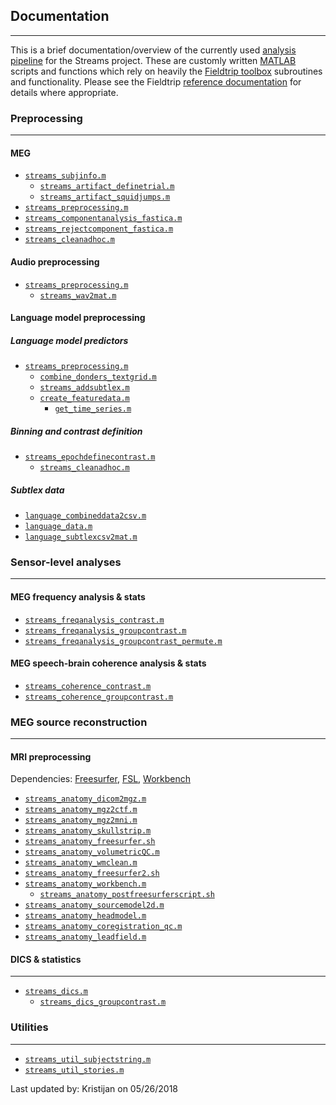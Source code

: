 ## Documentation
---
This is a brief documentation/overview of the currently used [analysis pipeline][analysis pipeline] for the Streams project. These are customly written [MATLAB][matlab] scripts and functions which rely on heavily the [Fieldtrip toolbox][Fieldtrip] subroutines and functionality. Please see the Fieldtrip [reference documentation][Fieldtrip documentation] for details where appropriate.

### Preprocessing
---
#### MEG
* [`streams_subjinfo.m`](matlab/streams_subjinfo.m)
  * [`streams_artifact_definetrial.m`](matlab/streams_artifact_definetrial.m)
  * [`streams_artifact_squidjumps.m`](maltab/streams_artifact_squidjumps.m)
* [`streams_preprocessing.m`](matlab/streams_preprocessing.m)
* [`streams_componentanalysis_fastica.m`](matlab/streams_componentanalysis_fastica.m)
* [`streams_rejectcomponent_fastica.m`](matlab/streams_rejectcomponent_fastica.m)
* [`streams_cleanadhoc.m`](matlab/streams_rejectcomponent_fastica.m)

#### Audio preprocessing

* [`streams_preprocessing.m`](matlab/streams_preprocessing.m)
  * [`streams_wav2mat.m`](matlab/streams_wav2mat.m)

#### Language model preprocessing

##### Language model predictors
* [`streams_preprocessing.m`](matlab/streams_preprocessing.m)
    * [`combine_donders_textgrid.m`](matlab/combine_donders_textgrid.m)
    * [`streams_addsubtlex.m`](matlab/streams_addsubtlex.m)
    * [`create_featuredata.m`](matlab/create_featuredata.m)
      * [`get_time_series.m`](matlab/get_time_series.m)

##### Binning and contrast definition
* [`streams_epochdefinecontrast.m`](language/streams_epochdefinecontrast.m)
  * [`streams_cleanadhoc.m`](matlab/streams_cleanadhoc.m)

##### Subtlex data

* [`language_combineddata2csv.m`](language/language_combineddata2csv.m)
* [`language_data.m`](language/language_data.m)
* [`language_subtlexcsv2mat.m`](language/language_subtlexcsv2mat.m)

### Sensor-level analyses
---
#### MEG frequency analysis & stats

* [`streams_freqanalysis_contrast.m`](matlab/streams_freqanalysis_contrast.m)
* [`streams_freqanalysis_groupcontrast.m`](matlab/streams_freqanalysis_groupcontrast.m)
* [`streams_freqanalysis_groupcontrast_permute.m`](matlab/streams_freqanalysis_groupcontrast_permute.m)

#### MEG speech-brain coherence analysis & stats

* [`streams_coherence_contrast.m`](matlab/streams_coherence_contrast.m)
* [`streams_coherence_groupcontrast.m`](matlab/streams_coherence_groupcontrast.m)

### MEG source reconstruction
---
#### MRI preprocessing

Dependencies: [Freesurfer][Freesurfer], [FSL][FSL], [Workbench][Workbench]

* [`streams_anatomy_dicom2mgz.m`](matlab/streams_anatomy_dicom2mgz.m)
* [`streams_anatomy_mgz2ctf.m`](matlab/streams_anatomy_mgz2ctf.m)
* [`streams_anatomy_mgz2mni.m`](matlab/streams_anatomy_mgz2mni.m)
* [`streams_anatomy_skullstrip.m`](matlab/streams_anatomy_skullstrip.m)
* [`streams_anatomy_freesurfer.sh`](matlab/streams_anatomy_freesurfer.sh)
* [`streams_anatomy_volumetricQC.m`](matlab/streams_anatomy_volumetricQC.m)
* [`streams_anatomy_wmclean.m`](matlab/streams_anatomy_wmclean.m)
* [`streams_anatomy_freesurfer2.sh`](matlab/streams_anatomy_freesurfer2.sh)
* [`streams_anatomy_workbench.m`](matlab/streams_anatomy_workbench.m)
  * [`streams_anatomy_postfreesurferscript.sh`](matlab/streams_anatomy_postfreesurferscript.m)
* [`streams_anatomy_sourcemodel2d.m`](matlab/streams_anatomy_sourcemodel2d.m)
* [`streams_anatomy_headmodel.m`](matlab/streams_anatomy_headmodel.m)
* [`streams_anatomy_coregistration_qc.m`](matlab/streams_anatomy_coregistration_qc.m)
* [`streams_anatomy_leadfield.m`](matlab/streams_anatomy_leadfield.m)

#### DICS & statistics
---
* [`streams_dics.m`](matlab/streams_dics.m)
  * [`streams_dics_groupcontrast.m`](matlab/streams_dics_groupcontrast.m)

### Utilities
---
* [`streams_util_subjectstring.m`](matlab/streams_util_subjectstring.m)
* [`streams_util_stories.m`](matlab/streams_util_stories.m)

Last updated by: Kristijan on 05/26/2018

[matlab]:https://nl.mathworks.com/products/matlab.html
[analysis pipeline]:https://github.com/KristijanArmeni/dyncon_streams
[Freesurfer]: https://surfer.nmr.mgh.harvard.edu/
[FSL]: https://fsl.fmrib.ox.ac.uk/fsl/fslwiki
[Workbench]: http://www.humanconnectome.org/software/connectome-workbench
[Fieldtrip]: http://www.fieldtriptoolbox.org/
[Fieldtrip documentation]: http://www.fieldtriptoolbox.org/reference

